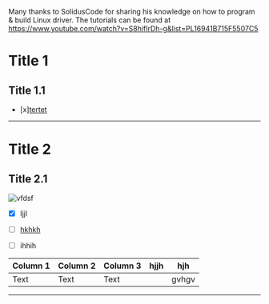 Many thanks to SolidusCode for sharing his knowledge on how to program & build Linux driver.
The tutorials can be found at https://www.youtube.com/watch?v=S8hifIrDh-g&list=PL16941B715F5507C5

# Title 1

## Title 1.1

- [x][tertet](https://www.google.com)

---------------------------

# Title 2

## Title 2.1
![vfdsf](https://i.imgur.com/FUU7hJh.png)



- [x] ljjl
- [ ] [hkhkh](https://www.google.com)
- [ ] ihhih




| Column 1 | Column 2 | Column 3 | hjjh | hjh   |
| -------- | -------- | -------- |:----:| ----- |
| Text     | Text     | Text     |      | gvhgv |

> [reference]: https:// "title"

---
